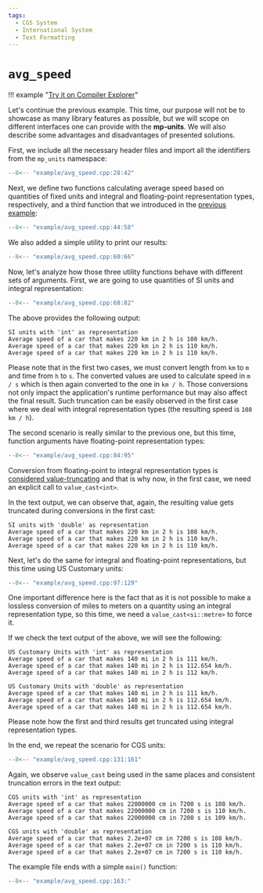 ```yaml
---
tags:
  - CGS System
  - International System
  - Text Formatting
---
```


# `avg_speed`

!!! example "[Try it on Compiler Explorer](https://godbolt.org/z/75zWdffj1)"

Let's continue the previous example. This time, our purpose will not be to showcase as many
library features as possible, but we will scope on different interfaces one can provide
with the **mp-units**. We will also describe some advantages and disadvantages of presented
solutions.

First, we include all the necessary header files and import all the identifiers from the
`mp_units` namespace:

```cpp title="avg_speed.cpp" linenums="1"
--8<-- "example/avg_speed.cpp:28:42"
```

Next, we define two functions calculating average speed based on quantities of fixed units
and integral and floating-point representation types, respectively, and a third function
that we introduced in the [previous example](hello_units.md):

```cpp title="avg_speed.cpp" linenums="16"
--8<-- "example/avg_speed.cpp:44:58"
```

We also added a simple utility to print our results:

```cpp title="avg_speed.cpp" linenums="31"
--8<-- "example/avg_speed.cpp:60:66"
```

Now, let's analyze how those three utility functions behave with different sets of arguments.
First, we are going to use quantities of SI units and integral representation:

```cpp title="avg_speed.cpp" linenums="38"
--8<-- "example/avg_speed.cpp:68:82"
```

The above provides the following output:

```text
SI units with 'int' as representation
Average speed of a car that makes 220 km in 2 h is 108 km/h.
Average speed of a car that makes 220 km in 2 h is 110 km/h.
Average speed of a car that makes 220 km in 2 h is 110 km/h.
```

Please note that in the first two cases, we must convert length from `km` to `m` and
time from `h` to `s`. The converted values are used to calculate speed in `m / s` which
is then again converted to the one in `km / h`. Those conversions not only impact the
application's runtime performance but may also affect the final result. Such truncation
can be easily observed in the first case where we deal with integral representation types
(the resulting speed is `108 km / h`).

The second scenario is really similar to the previous one, but this time, function arguments
have floating-point representation types:

```cpp title="avg_speed.cpp" linenums="53"
--8<-- "example/avg_speed.cpp:84:95"
```

Conversion from floating-point to integral representation types is
[considered value-truncating](../framework_basics/value_conversions.md#value-truncating-conversions)
and that is why now, in the first case, we need an explicit call to `value_cast<int>`.

In the text output, we can observe that, again, the resulting value gets truncated during conversions
in the first cast:

```text
SI units with 'double' as representation
Average speed of a car that makes 220 km in 2 h is 108 km/h.
Average speed of a car that makes 220 km in 2 h is 110 km/h.
Average speed of a car that makes 220 km in 2 h is 110 km/h.
```

Next, let's do the same for integral and floating-point representations, but this time
using US Customary units:

```cpp title="avg_speed.cpp" linenums="65"
--8<-- "example/avg_speed.cpp:97:129"
```

One important difference here is the fact that as it is not possible to make a lossless conversion
of miles to meters on a quantity using an integral representation type, so this time, we need a
`value_cast<si::metre>` to force it.

If we check the text output of the above, we will see the following:

```text
US Customary Units with 'int' as representation
Average speed of a car that makes 140 mi in 2 h is 111 km/h.
Average speed of a car that makes 140 mi in 2 h is 112.654 km/h.
Average speed of a car that makes 140 mi in 2 h is 112 km/h.

US Customary Units with 'double' as representation
Average speed of a car that makes 140 mi in 2 h is 111 km/h.
Average speed of a car that makes 140 mi in 2 h is 112.654 km/h.
Average speed of a car that makes 140 mi in 2 h is 112.654 km/h.
```

Please note how the first and third results get truncated using integral representation types.

In the end, we repeat the scenario for CGS units:

```cpp title="avg_speed.cpp" linenums="98"
--8<-- "example/avg_speed.cpp:131:161"
```

Again, we observe `value_cast` being used in the same places and consistent truncation errors
in the text output:

```text
CGS units with 'int' as representation
Average speed of a car that makes 22000000 cm in 7200 s is 108 km/h.
Average speed of a car that makes 22000000 cm in 7200 s is 110 km/h.
Average speed of a car that makes 22000000 cm in 7200 s is 109 km/h.

CGS units with 'double' as representation
Average speed of a car that makes 2.2e+07 cm in 7200 s is 108 km/h.
Average speed of a car that makes 2.2e+07 cm in 7200 s is 110 km/h.
Average speed of a car that makes 2.2e+07 cm in 7200 s is 110 km/h.
```

The example file ends with a simple `main()` function:

```cpp title="avg_speed.cpp" linenums="129"
--8<-- "example/avg_speed.cpp:163:"
```
